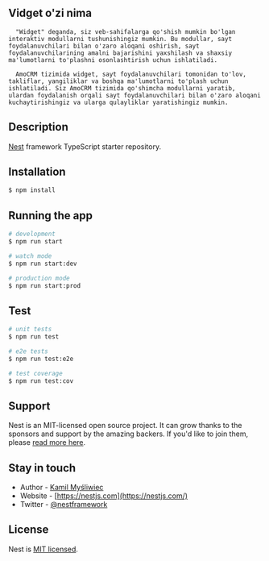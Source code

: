 
## Vidget o'zi nima
```
  "Widget" deganda, siz veb-sahifalarga qo'shish mumkin bo'lgan interaktiv modullarni tushunishingiz mumkin. Bu modullar, sayt foydalanuvchilari bilan o'zaro aloqani oshirish, sayt foydalanuvchilarining amalni bajarishini yaxshilash va shaxsiy ma'lumotlarni to'plashni osonlashtirish uchun ishlatiladi.

  AmoCRM tizimida widget, sayt foydalanuvchilari tomonidan to'lov, takliflar, yangiliklar va boshqa ma'lumotlarni to'plash uchun ishlatiladi. Siz AmoCRM tizimida qo'shimcha modullarni yaratib, ulardan foydalanish orqali sayt foydalanuvchilari bilan o'zaro aloqani kuchaytirishingiz va ularga qulayliklar yaratishingiz mumkin.

```

## Description

[Nest](https://github.com/nestjs/nest) framework TypeScript starter repository.

## Installation

```bash
$ npm install
```

## Running the app

```bash
# development
$ npm run start

# watch mode
$ npm run start:dev

# production mode
$ npm run start:prod
```

## Test

```bash
# unit tests
$ npm run test

# e2e tests
$ npm run test:e2e

# test coverage
$ npm run test:cov
```

## Support

Nest is an MIT-licensed open source project. It can grow thanks to the sponsors and support by the amazing backers. If you'd like to join them, please [read more here](https://docs.nestjs.com/support).

## Stay in touch

- Author - [Kamil Myśliwiec](https://kamilmysliwiec.com)
- Website - [https://nestjs.com](https://nestjs.com/)
- Twitter - [@nestframework](https://twitter.com/nestframework)

## License

Nest is [MIT licensed](LICENSE).
